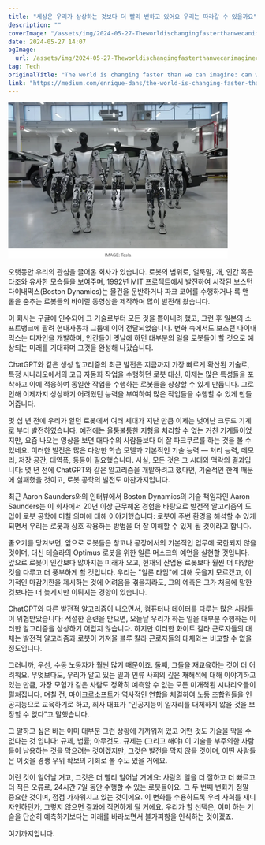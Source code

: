 ```yaml
---
title: "세상은 우리가 상상하는 것보다 더 빨리 변하고 있어요 우리는 따라갈 수 있을까요"
description: ""
coverImage: "/assets/img/2024-05-27-Theworldischangingfasterthanwecanimaginecanwekeepup_0.png"
date: 2024-05-27 14:07
ogImage: 
  url: /assets/img/2024-05-27-Theworldischangingfasterthanwecanimaginecanwekeepup_0.png
tag: Tech
originalTitle: "The world is changing faster than we can imagine: can we keep up?"
link: "https://medium.com/enrique-dans/the-world-is-changing-faster-than-we-can-imagine-can-we-keep-up-fe871e50708c"
---
```



<img src="/assets/img/2024-05-27-Theworldischangingfasterthanwecanimaginecanwekeepup_0.png" />

오랫동안 우리의 관심을 끌어온 회사가 있습니다. 로봇의 범위로, 얼룩말, 개, 인간 혹은 타조와 유사한 모습들을 보여주며, 1992년 MIT 프로젝트에서 발전하여 시작된 보스턴 다이내믹스(Boston Dynamics)는 물건을 운반하거나 파크 코어를 수행하거나 록 앤 롤을 춤추는 로봇들의 바이럴 동영상을 제작하며 많이 발전해 왔습니다.

이 회사는 구글에 인수되어 그 기술로부터 모든 것을 뽑아내려 했고, 그런 후 일본의 소프트뱅크에 팔려 현대자동차 그룹에 이어 전달되었습니다. 변화 속에서도 보스턴 다이내믹스는 디자인을 개발하며, 인간들이 옛날에 하던 대부분의 일을 로봇들이 할 것으로 예상되는 미래를 기대하며 그것을 완성해 나갔습니다.

ChatGPT와 같은 생성 알고리즘의 최근 발전은 지금까지 가장 빠르게 확산된 기술로, 특정 시나리오에서의 고급 자동화 작업을 수행하던 로봇 대신, 이제는 많은 특성들을 포착하고 이에 적응하여 동일한 작업을 수행하는 로봇들을 상상할 수 있게 만듭니다. 그로 인해 이제까지 상상하기 어려웠던 능력을 부여하여 많은 작업들을 수행할 수 있게 만들어줍니다.

<div class="content-ad"></div>

몇 십 년 전에 우리가 알던 로봇에서 여러 세대가 지난 만큼 이제는 벗어난 크루드 기계로 부터 발전하였습니다. 예전에는 울퉁불퉁한 지형을 처리할 수 없는 거친 기계들이었지만, 요즘 나오는 영상을 보면 대다수의 사람들보다 더 잘 파크쿠르를 하는 것을 볼 수 있네요. 이러한 발전은 많은 다양한 학습 모델과 기본적인 기술 능력 — 처리 능력, 메모리, 저장 공간, 대역폭, 등등이 필요했습니다. 사실, 모든 것은 그 시대와 맥락의 결과입니다: 몇 년 전에 ChatGPT와 같은 알고리즘을 개발하려고 했다면, 기술적인 한계 때문에 실패했을 것이고, 로봇 공학의 발전도 마찬가지입니다.

최근 Aaron Saunders와의 인터뷰에서 Boston Dynamics의 기술 책임자인 Aaron Saunders는 이 회사에서 20년 이상 근무해온 경험을 바탕으로 발전적 알고리즘의 도입이 로봇 공학에 미칠 의미에 대해 이야기했습니다: 로봇이 주변 환경을 해석할 수 있게 되면서 우리는 로봇과 상호 작용하는 방법을 더 잘 이해할 수 있게 될 것이라고 합니다.

줄오기를 당겨보면, 앞으로 로봇들은 창고나 공장에서의 기본적인 업무에 국한되지 않을 것이며, 대신 테슬라의 Optimus 로봇을 위한 일론 머스크의 예언을 실현할 것입니다. 앞으로 로봇이 인간보다 많아지는 미래가 오고, 현재의 산업용 로봇보다 훨씬 더 다양한 것을 다루고 더 풍부하게 할 것입니다. 우리는 "일론 타임"에 대해 웃을지 모르겠고, 이기적인 마감기한을 제시하는 것에 어려움을 겪을지라도, 그의 예측은 그가 처음에 말한 것보다는 더 늦게지만 이뤄지는 경향이 있습니다.

ChatGPT와 다른 발전적 알고리즘이 나오면서, 컴퓨터나 데이터를 다루는 많은 사람들이 위협받았습니다: 적절한 훈련을 받으면, 오늘날 우리가 하는 일을 대부분 수행하는 이러한 알고리즘을 상상하기 어렵지 않습니다. 하지만 이러한 화이트 칼라 근로자들의 대체는 발전적 알고리즘과 로봇이 가져올 블루 칼라 근로자들의 대체와는 비교할 수 없을 정도입니다.

<div class="content-ad"></div>

그러니까, 우선, 수동 노동자가 훨씬 많기 때문이죠. 둘째, 그들을 재교육하는 것이 더 어려워요. 무엇보다도, 우리가 알고 있는 일과 인류 사회의 깊은 재해석에 대해 이야기하고 있는 만큼, 가장 모험가 같은 사람도 정확히 예측할 수 없는 모든 미개척된 시나리오들이 펼쳐집니다. 며칠 전, 마이크로소프트가 역사적인 연합을 체결하여 노동 조합원들을 인공지능으로 교육하기로 하고, 회사 대표가 "인공지능이 일자리를 대체하지 않을 것을 보장할 수 없다"고 말했습니다.

그 말하고 싶은 바는 이미 대부분 그런 상황에 가까워져 있고 어떤 것도 기술을 막을 수 없다는 것 입니다: 규제, 법률; 아무것도. 규제는 (그리고 해야) 이 기술을 부주의한 사람들이 남용하는 것을 막으려는 것이겠지만, 그것은 발전을 막지 않을 것이며, 어떤 사람들은 이것을 경쟁 우위 확보의 기회로 볼 수도 있을 거에요.

이런 것이 일어날 거고, 그것은 더 빨리 일어날 거에요: 사람의 일을 더 잘하고 더 빠르고 더 적은 오류로, 24시간 7일 동안 수행할 수 있는 로봇들이요. 그 두 번째 변화가 정말 중요한 것이며, 점점 가까워지고 있는 것이에요. 이 변화를 수용하도록 우리 사회를 재디자인하던가, 그렇지 않으면 결과에 직면하게 될 거에요. 우리가 할 선택은, 이미 하는 기술을 단순히 예측하기보다는 미래를 바라보면서 불가피함을 인식하는 것이겠죠.

여기까지입니다.